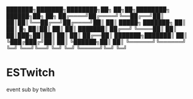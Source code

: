 ███████╗███████╗████████╗██╗    ██╗██╗████████╗ ██████╗██╗  ██╗
██╔════╝██╔════╝╚══██╔══╝██║    ██║██║╚══██╔══╝██╔════╝██║  ██║
█████╗  ███████╗   ██║   ██║ █╗ ██║██║   ██║   ██║     ███████║
██╔══╝  ╚════██║   ██║   ██║███╗██║██║   ██║   ██║     ██╔══██║
███████╗███████║   ██║   ╚███╔███╔╝██║   ██║   ╚██████╗██║  ██║
╚══════╝╚══════╝   ╚═╝    ╚══╝╚══╝ ╚═╝   ╚═╝    ╚═════╝╚═╝  ╚═╝


# ESTwitch
 event sub by twitch


